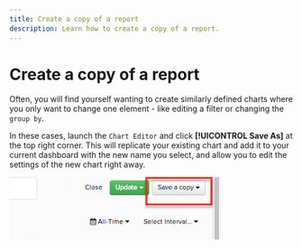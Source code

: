 ```yaml
---
title: Create a copy of a report
description: Learn how to create a copy of a report.
---
```

# Create a copy of a report

Often, you will find yourself wanting to create similarly defined charts where you only want to change one element - like editing a filter or changing the `group by`.

In these cases, launch the `Chart Editor` and click **[!UICONTROL Save As]** at the top right corner. This will replicate your existing chart and add it to your current dashboard with the new name you select, and allow you to edit the settings of the new chart right away.

![](../../assets/create-report-copy.png)
